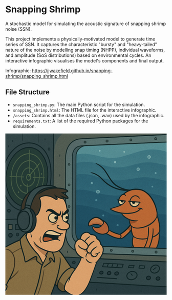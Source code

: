 # Snapping Shrimp

A stochastic model for simulating the acoustic signature of snapping shrimp noise (SSN).

This project implements a physically-motivated model to generate time series of SSN. It captures the characteristic "bursty" and "heavy-tailed" nature of the noise by modelling snap timing (NHPP), individual waveforms, and amplitude (SαS distributions) based on environmental cycles. An interactive infographic visualises the model's components and final output.

Infographic: https://jjwakefield.github.io/snapping-shrimp/snapping_shrimp.html

## File Structure
- `snapping_shrimp.py`: The main Python script for the simulation.
- `snapping_shrimp.html`: The HTML file for the interactive infographic.
- `/assets`: Contains all the data files (.json, .wav) used by the infographic.
- `requirements.txt`: A list of the required Python packages for the simulation.

![Smug Shrimp](assets/smug_shrimp.png)
